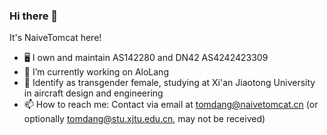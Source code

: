 ### Hi there 👋

It's NaiveTomcat here!

- 🖥 I own and maintain AS142280 and DN42 AS4242423309
- 🔭 I’m currently working on AloLang
- 👯 Identify as transgender female, studying at Xi'an Jiaotong University in aircraft design and engineering
- 📫 How to reach me: Contact via email at tomdang@naivetomcat.cn (or optionally tomdang@stu.xjtu.edu.cn, may not be received)
